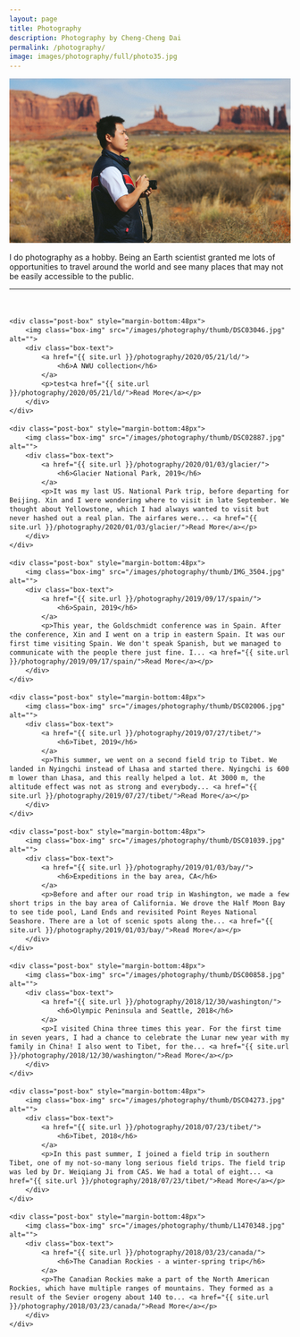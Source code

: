 ```yaml
---
layout: page
title: Photography
description: Photography by Cheng-Cheng Dai
permalink: /photography/
image: images/photography/full/photo35.jpg
---
```


<!-- panorama photos -->
<img src="/images/ming-tang.jpg" alt="Me at Monument Valley"/>

<div class="page-content wc-container">
	<p>I do photography as a hobby. Being an Earth scientist granted me lots of opportunities to travel around the world and see many places that may not be easily accessible to the public.</p>
	<hr style="margin-bottom:48px">

	<div class="post-box" style="margin-bottom:48px">
		<img class="box-img" src="/images/photography/thumb/DSC03046.jpg" alt="">
		<div class="box-text">
			<a href="{{ site.url }}/photography/2020/05/21/ld/">
				<h6>A NWU collection</h6>
			</a>
			<p>test<a href="{{ site.url }}/photography/2020/05/21/ld/">Read More</a></p>
		</div>
	</div>
	
	<div class="post-box" style="margin-bottom:48px">
		<img class="box-img" src="/images/photography/thumb/DSC02887.jpg" alt="">
		<div class="box-text">
			<a href="{{ site.url }}/photography/2020/01/03/glacier/">
				<h6>Glacier National Park, 2019</h6>
			</a>
			<p>It was my last US. National Park trip, before departing for Beijing. Xin and I were wondering where to visit in late September. We thought about Yellowstone, which I had always wanted to visit but never hashed out a real plan. The airfares were... <a href="{{ site.url }}/photography/2020/01/03/glacier/">Read More</a></p>
		</div>
	</div>
	
	<div class="post-box" style="margin-bottom:48px">
		<img class="box-img" src="/images/photography/thumb/IMG_3504.jpg" alt="">
		<div class="box-text">
			<a href="{{ site.url }}/photography/2019/09/17/spain/">
				<h6>Spain, 2019</h6>
			</a>
			<p>This year, the Goldschmidt conference was in Spain. After the conference, Xin and I went on a trip in eastern Spain. It was our first time visiting Spain. We don't speak Spanish, but we managed to communicate with the people there just fine. I... <a href="{{ site.url }}/photography/2019/09/17/spain/">Read More</a></p>
		</div>
	</div>
	
	<div class="post-box" style="margin-bottom:48px">
		<img class="box-img" src="/images/photography/thumb/DSC02006.jpg" alt="">
		<div class="box-text">
			<a href="{{ site.url }}/photography/2019/07/27/tibet/">
				<h6>Tibet, 2019</h6>
			</a>
			<p>This summer, we went on a second field trip to Tibet. We landed in Nyingchi instead of Lhasa and started there. Nyingchi is 600 m lower than Lhasa, and this really helped a lot. At 3000 m, the altitude effect was not as strong and everybody... <a href="{{ site.url }}/photography/2019/07/27/tibet/">Read More</a></p>
		</div>
	</div>
	
	<div class="post-box" style="margin-bottom:48px">
		<img class="box-img" src="/images/photography/thumb/DSC01039.jpg" alt="">
		<div class="box-text">
			<a href="{{ site.url }}/photography/2019/01/03/bay/">
				<h6>Expeditions in the bay area, CA</h6>
			</a>
			<p>Before and after our road trip in Washington, we made a few short trips in the bay area of California. We drove the Half Moon Bay to see tide pool, Land Ends and revisited Point Reyes National Seashore. There are a lot of scenic spots along the... <a href="{{ site.url }}/photography/2019/01/03/bay/">Read More</a></p>
		</div>
	</div>
	
	<div class="post-box" style="margin-bottom:48px">
		<img class="box-img" src="/images/photography/thumb/DSC00858.jpg" alt="">
		<div class="box-text">
			<a href="{{ site.url }}/photography/2018/12/30/washington/">
				<h6>Olympic Peninsula and Seattle, 2018</h6>
			</a>
			<p>I visited China three times this year. For the first time in seven years, I had a chance to celebrate the Lunar new year with my family in China! I also went to Tibet, for the... <a href="{{ site.url }}/photography/2018/12/30/washington/">Read More</a></p>
		</div>
	</div>
	
	<div class="post-box" style="margin-bottom:48px">
		<img class="box-img" src="/images/photography/thumb/DSC04273.jpg" alt="">
		<div class="box-text">
			<a href="{{ site.url }}/photography/2018/07/23/tibet/">
				<h6>Tibet, 2018</h6>
			</a>
			<p>In this past summer, I joined a field trip in southern Tibet, one of my not-so-many long serious field trips. The field trip was led by Dr. Weiqiang Ji from CAS. We had a total of eight... <a href="{{ site.url }}/photography/2018/07/23/tibet/">Read More</a></p>
		</div>
	</div>
	
	<div class="post-box" style="margin-bottom:48px">
		<img class="box-img" src="/images/photography/thumb/L1470348.jpg" alt="">
		<div class="box-text">
			<a href="{{ site.url }}/photography/2018/03/23/canada/">
				<h6>The Canadian Rockies - a winter-spring trip</h6>
			</a>
			<p>The Canadian Rockies make a part of the North American Rockies, which have multiple ranges of mountains. They formed as a result of the Sevier orogeny about 140 to... <a href="{{ site.url }}/photography/2018/03/23/canada/">Read More</a></p>
		</div>
	</div>

</div>
